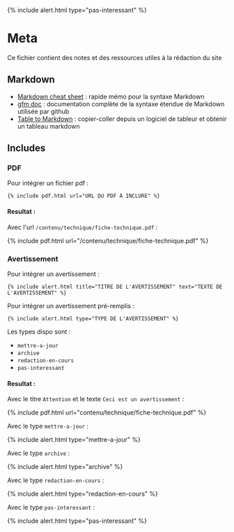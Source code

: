 {% include alert.html type="pas-interessant" %}

# Meta

Ce fichier contient des notes et des ressources utiles à la rédaction du site

## Markdown

- [Markdown cheat sheet](https://www.markdownguide.org/cheat-sheet/) : rapide mémo pour la syntaxe Markdown
- [gfm doc](https://github.github.com/gfm/) : documentation complète de la syntaxe étendue de Markdown utilisée par github
- [Table to Markdown](https://tabletomarkdown.com/) : copier-coller depuis un logiciel de tableur et obtenir un tableau markdown

## Includes

### PDF

Pour intégrer un fichier pdf :

```
{% include pdf.html url="URL DU PDF À INCLURE" %}
```

#### Resultat :

Avec l'url ```/contenu/technique/fiche-technique.pdf``` :

{% include pdf.html url="/contenu/technique/fiche-technique.pdf" %}

### Avertissement

Pour intégrer un avertissement :

```
{% include alert.html title="TITRE DE L'AVERTISSEMENT" text="TEXTE DE L'AVERTISSEMENT" %}
```

Pour intégrer un avertissement pré-remplis :

```
{% include alert.html type="TYPE DE L'AVERTISSEMENT" %}
```

Les types dispo sont :

- ```mettre-a-jour```
- ```archive```
- ```redaction-en-cours```
- ```pas-interessant```

#### Resultat :

Avec le titre ```Attention``` et le texte ```Ceci est un avertissement``` :

{% include pdf.html url="contenu/technique/fiche-technique.pdf" %}

Avec le type ```mettre-a-jour``` :

{% include alert.html type="mettre-a-jour" %}

Avec le type ```archive``` :

{% include alert.html type="archive" %}

Avec le type ```redaction-en-cours``` :

{% include alert.html type="redaction-en-cours" %}

Avec le type ```pas-interessant``` :

{% include alert.html type="pas-interessant" %}

